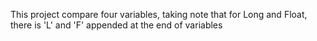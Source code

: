 This project compare four variables, taking note that for Long and Float, there is 'L' and 'F' appended at the end of variables
